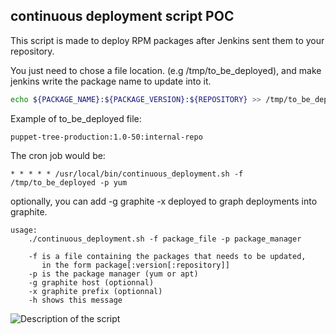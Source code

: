 continuous deployment script POC
--------------------------------

This script is made to deploy RPM packages after Jenkins sent them to your repository.

You just need to chose a file location. (e.g /tmp/to_be_deployed), and make jenkins write the package name to update into it.

```bash
echo ${PACKAGE_NAME}:${PACKAGE_VERSION}:${REPOSITORY} >> /tmp/to_be_deployed
```

Example of to_be_deployed file:
```
puppet-tree-production:1.0-50:internal-repo
```

The cron job would be:
```cron
* * * * * /usr/local/bin/continuous_deployment.sh -f /tmp/to_be_deployed -p yum
```

optionally, you can add -g graphite -x deployed to graph deployments into graphite.

```
usage:
    ./continuous_deployment.sh -f package_file -p package_manager

    -f is a file containing the packages that needs to be updated,
       in the form package[:version[:repository]]
    -p is the package manager (yum or apt)
    -g graphite host (optionnal)
    -x graphite prefix (optionnal)
    -h shows this message
```


![Description of the script](https://raw.github.com/roidelapluie/deployment-script-POC/master/continuous_deployment.png)
